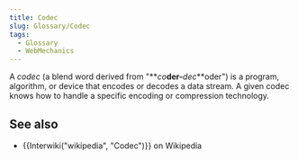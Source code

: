 ```yaml
---
title: Codec
slug: Glossary/Codec
tags:
  - Glossary
  - WebMechanics
---
```

A *codec* (a blend word derived from "**_co_**der-**_dec_**oder") is a program, algorithm, or device that encodes or decodes a data stream. A given codec knows how to handle a specific encoding or compression technology.

## See also

- {{Interwiki("wikipedia", "Codec")}} on Wikipedia
